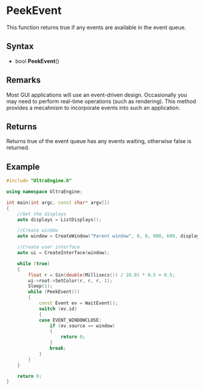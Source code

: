 # PeekEvent

This function returns true if any events are available in the event queue.

## Syntax

- bool **PeekEvent**()

## Remarks

Most GUI applications will use an event-driven design. Occasionally you may need to perform real-time operations (such as rendering). This method provides a mecahnism to incorporate events into such an application.

## Returns

Returns true of the event queue has any events waiting, otherwise false is returned.

## Example

```c++
#include "UltraEngine.h"

using namespace UltraEngine;

int main(int argc, const char* argv[])
{
    //Get the displays
    auto displays = ListDisplays();

    //Create window
    auto window = CreateWindow("Parent window", 0, 0, 800, 600, displays[0]);

    //Create user interface
    auto ui = CreateInterface(window);

    while (true)
    {
        float r = Sin(double(Millisecs()) / 20.0) * 0.5 + 0.5;
        ui->root->SetColor(r, r, r, 1);
        Sleep(1);
        while (PeekEvent())
        {
            const Event ev = WaitEvent();
            switch (ev.id)
            {
            case EVENT_WINDOWCLOSE:
                if (ev.source == window)
                {
                    return 0;
                }
                break;
            }
        }
    }

    return 0;
}
```

